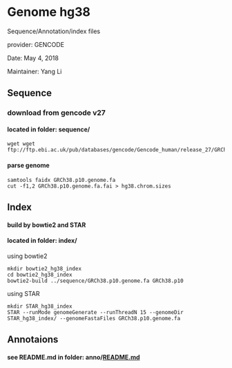 # Genome hg38

Sequence/Annotation/index files

provider: GENCODE

Date: May 4, 2018

Maintainer: Yang Li

## Sequence
### download from gencode v27
#### located in folder: sequence/

```
wget wget ftp://ftp.ebi.ac.uk/pub/databases/gencode/Gencode_human/release_27/GRCh38.p10.genome.fa.gz
```

#### parse genome

```
samtools faidx GRCh38.p10.genome.fa
cut -f1,2 GRCh38.p10.genome.fa.fai > hg38.chrom.sizes
```

## Index 
#### build by bowtie2 and STAR
#### located in folder: index/

using bowtie2

```
mkdir bowtie2_hg38_index
cd bowtie2_hg38_index
bowtie2-build ../sequence/GRCh38.p10.genome.fa GRCh38.p10
```

using STAR

```
mkdir STAR_hg38_index
STAR --runMode genomeGenerate --runThreadN 15 --genomeDir STAR_hg38_index/ --genomeFastaFiles GRCh38.p10.genome.fa
```

## Annotaions
#### see README.md in folder: anno/[README.md](https://github.com/lulab/training/blob/master/genomes/anno/README.md)
